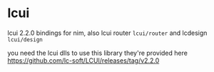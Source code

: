 # lcui
lcui 2.2.0 bindings for nim, also lcui router `lcui/router` and lcdesign `lcui/design`

you need the lcui dlls to use this library they're provided here https://github.com/lc-soft/LCUI/releases/tag/v2.2.0
